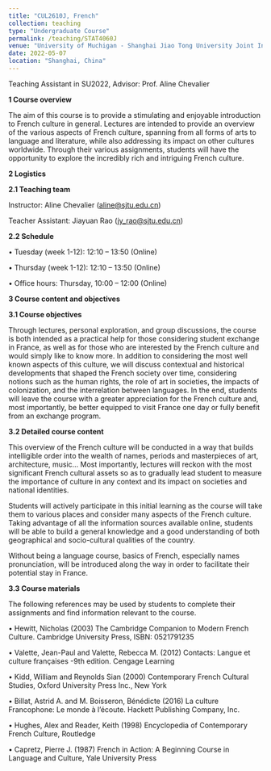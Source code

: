 ```yaml
---
title: "CUL2610J, French"
collection: teaching
type: "Undergraduate Course"
permalink: /teaching/STAT4060J
venue: "University of Muchigan - Shanghai Jiao Tong University Joint Institute"
date: 2022-05-07
location: "Shanghai, China"
---
```


Teaching Assistant in SU2022, Advisor: Prof. Aline Chevalier

**1 Course overview**

The aim of this course is to provide a stimulating and enjoyable introduction to French culture in general. Lectures are intended to provide an overview of the various aspects of French culture, spanning from all forms of arts to language and literature, while also addressing its impact on other cultures worldwide. Through their various assignments, students will have the opportunity to explore the incredibly rich and intriguing French culture.

**2 Logistics**

**2.1 Teaching team**

Instructor: Aline Chevalier (aline@sjtu.edu.cn)

Teacher Assistant: Jiayuan Rao (jy_rao@sjtu.edu.cn)

**2.2 Schedule**

• Tuesday (week 1-12): 12:10 – 13:50 (Online)

• Thursday (week 1-12): 12:10 – 13:50 (Online)

• Office hours: Thursday, 10:00 – 12:00 (Online)

**3 Course content and objectives**

**3.1 Course objectives**

Through lectures, personal exploration, and group discussions, the course is both intended as a practical help for those considering student exchange in France, as well as for those who are interested by the French culture and would simply like to know more. In addition to considering the most well known aspects of this culture, we will discuss contextual and historical developments that shaped the French society over time, considering notions such as the human rights, the role of art in societies, the impacts of colonization, and the interrelation between languages. In the end, students will leave the course with a greater appreciation for the French culture and, most importantly, be better equipped to visit France one day or fully benefit from an exchange program.

**3.2 Detailed course content**

This overview of the French culture will be conducted in a way that builds intelligible order into the wealth of names, periods and masterpieces of art, architecture, music… Most importantly, lectures will reckon with the most significant French cultural assets so as to gradually lead student to measure the importance of culture in any context and its impact on societies and national identities.

Students will actively participate in this initial learning as the course will take them to various places and consider many aspects of the French culture. Taking advantage of all the information sources available online, students will be able to build a general knowledge and a good understanding of both geographical and socio-cultural qualities of the country.

Without being a language course, basics of French, especially names pronunciation, will be introduced along the way in order to facilitate their potential stay in France.

**3.3 Course materials**

The following references may be used by students to complete their assignments and find information relevant to the course.

• Hewitt, Nicholas (2003) The Cambridge Companion to Modern French Culture. Cambridge University Press, ISBN: 0521791235

• Valette, Jean-Paul and Valette, Rebecca M. (2012) Contacts: Langue et culture françaises -9th edition. Cengage Learning

• Kidd, William and Reynolds Sian (2000) Contemporary French Cultural Studies, Oxford University Press Inc., New York

• Billat, Astrid A. and M. Boisseron, Bénédicte (2016) La culture Francophone: Le monde à l’écoute. Hackett Publishing Company, Inc.

• Hughes, Alex and Reader, Keith (1998) Encyclopedia of Contemporary French Culture, Routledge

• Capretz, Pierre J. (1987) French in Action: A Beginning Course in Language and Culture, Yale University Press